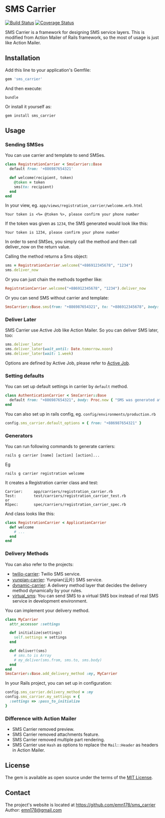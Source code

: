 # SMS Carrier

[![Build Status](https://api.travis-ci.org/emn178/sms_carrier.png)](https://travis-ci.org/emn178/sms_carrier)
[![Coverage Status](https://coveralls.io/repos/emn178/sms_carrier/badge.svg?branch=master)](https://coveralls.io/r/emn178/sms_carrier?branch=master)

SMS Carrier is a framework for designing SMS service layers. This is modified from Action Mailer of Rails framework, so the most of usage is just like Action Mailer.

## Installation

Add this line to your application's Gemfile:

```ruby
gem 'sms_carrier'
```

And then execute:

    bundle

Or install it yourself as:

    gem install sms_carrier

## Usage
### Sending SMSes
You can use carrier and template to send SMSes.
```Ruby
class RegistrationCarrier < SmsCarrier::Base
  default from: '+886987654321'

  def welcome(recipient, token)
    @token = token
    sms(to: recipient)
  end
end
```
In your view, eg. `app/views/registration_carrier/welcome.erb.html`
```
Your token is <%= @token %>, please confirm your phone number
```

If the token was given as `1234`, the SMS generated would look like this:
```
Your token is 1234, please confirm your phone number
```

In order to send SMSes, you simply call the method and then call deliver_now on the return value.

Calling the method returns a Sms object:
```Ruby
sms = RegistrationCarrier.welcome("+886912345678", "1234")
sms.deliver_now
```
Or you can just chain the methods together like:
```Ruby
RegistrationCarrier.welcome("+886912345678", "1234").deliver_now
```

Or you can send SMS without carrier and template:
```Ruby
SmsCarrier::Base.sms(from: "+886987654321", to: "+886912345678", body: "Your token is #{token}, please confirm your phone number").deliver_now
```

### Deliver Later
SMS Carrier use Active Job like Action Mailer. So you can deliver SMS later, too:
```Ruby
sms.deliver_later
sms.deliver_later(wait_until: Date.tomorrow.noon)
sms.deliver_later(wait: 1.week)
```
Options are defined by Active Job, please refer to [Active Job](https://github.com/rails/rails/blob/7f18ea14c893cb5c9f04d4fda9661126758332b5/activejob/lib/active_job/enqueuing.rb#L32).

### Setting defaults
You can set up default settings in carrier by `default` method.
```Ruby
class AuthenticationCarrier < SmsCarrier::Base
  default from: "+886987654321", body: Proc.new { "SMS was generated at #{Time.now}" }
end
```
You can also set up in rails config, eg. `config/environments/production.rb`
```Ruby
config.sms_carrier.default_options = { from: "+886987654321" }
```

### Generators
You can run following commands to generate carriers:

    rails g carrier [name] [action] [action]...

Eg

    rails g carrier registration welcome

It creates a Registration carrier class and test:
```
Carrier:     app/carriers/registration_carrier.rb
Test:        test/carriers/registration_carrier_test.rb
or
RSpec:       spec/carriers/registration_carrier_spec.rb
```
And class looks like this:
```Ruby
class RegistrationCarrier < ApplicationCarrier
  def welcome
    # ...
  end
end
```

### Delivery Methods
You can also refer to the projects:
* [twilio-carrier](https://github.com/emn178/twilio-carrier): Twilio SMS service.
* [yunpian-carrier](https://github.com/emn178/yunpian-carrier): Yunpian(云片) SMS service.
* [dynamic-carrier](https://github.com/emn178/dynamic-carrier): A delivery method layer that decides the delivery method dynamically by your rules.
* [virtual_sms](https://github.com/emn178/virtual_sms): You can send SMS to a virtual SMS box instead of real SMS service in development environment.

You can implement your delivery method. 
```Ruby
class MyCarrier
  attr_accessor :settings

  def initialize(settings)
    self.settings = settings
  end

  def deliver!(sms)
    # sms.to is Array
    # my_deliver(sms.from, sms.to, sms.body)
  end
end
SmsCarrier::Base.add_delivery_method :my, MyCarrier
```
In your Rails project, you can set up in configuration:
```Ruby
config.sms_carrier.delivery_method = :my
config.sms_carrier.my_settings = {
  :settings => :pass_to_initialize
}
```

### Difference with Action Mailer
* SMS Carrier removed preview.
* SMS Carrier removed attachments feature.
* SMS Carrier removed multiple part rendering.
* SMS Carrier use `Hash` as options to replace the `Mail::Header` as headers in Action Mailer.

## License

The gem is available as open source under the terms of the [MIT License](http://opensource.org/licenses/MIT).

## Contact
The project's website is located at https://github.com/emn178/sms_carrier  
Author: emn178@gmail.com
